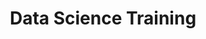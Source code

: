 ---
title: Data Science Training
start-date: July 1,2020
end-date: April 30, 2021 #otherwise use end-date
featured: yes #puts meeting on homepage
description: The CIO Council announces the Data Science Training Program
overview: The CIO Council has launched the Data Science Training Program to upskill the Federal workforce to tackle problems of unique importance to the Federal government.
image: cio-council-logo.jpg
image-alt: semi-transparent blue overlay on circuits background
link: /programs-and-events/data-science-training-program/ 
external_url: 

---